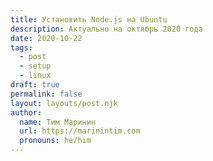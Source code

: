 ```yaml
---
title: Установить Node.js на Ubuntu
description: Актуально на октябрь 2020 года
date: 2020-10-22
tags:
  - post
  - setup
  - linux
draft: true
permalink: false
layout: layouts/post.njk
author:
  name: Тим Маринин
  url: https://marinintim.com
  pronouns: he/him
---
```


